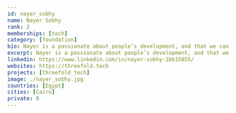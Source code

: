 ```yaml
---
id: nayer_sobhy
name: Nayer Sobhy
rank: 2
memberships: [tech]
category: [foundation]
bio: Nayer is a passionate about people’s development, and that we can be the change we want to see. After his B.Sc. in Business Management from Cairo University in Egypt, he got a postgraduate degree in Human resources management from The American University in Cairo, Egypt. Currently he is part of ThreeFold's family, managing cairo's office since June 2014. Project Coordinator fell in love with Threefold ThreeFold is about believing in people, empowering people and most importantly helping the planet by going green.
excerpt: Nayer is a passionate about people’s development, and that we can be the change we want to see.
linkedin: https://www.linkedin.com/in/nayer-sobhy-1bb15855/
websites: https://threefold.tech
projects: [threefold_tech]
image: ./nayer_sobhy.jpg
countries: [Egypt]
cities: [Cairo]
private: 0
---
```

